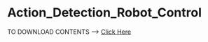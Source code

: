 # Action_Detection_Robot_Control
TO DOWNLOAD CONTENTS --> [Click Here](https://drive.google.com/drive/folders/1OsDInSxyB8HCKD6ABjAQScXQ9KFOhozq?usp=drive_link)
